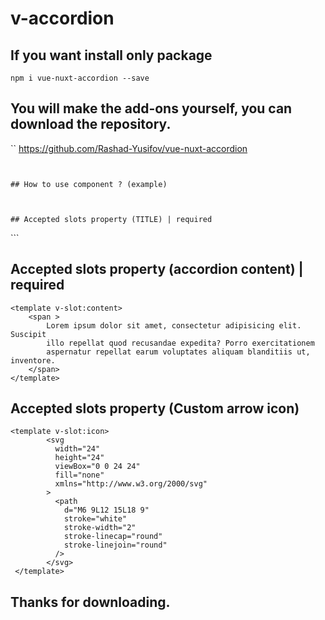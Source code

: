 # v-accordion

## If you want install only package
```
npm i vue-nuxt-accordion --save
```

## You will make the add-ons yourself, you can download the repository.

``
https://github.com/Rashad-Yusifov/vue-nuxt-accordion

```


## How to use component ? (example)

```
<template>
     <V-accordion>
          <template v-slot:title>
            <span
             style="color: white"
              >Lorem ipsum dolor sit amet, consectetur adipiscing elit. Turpis
              feugiat velit feugiat quis. In.</span
            >
          </template>
          <template v-slot:content>
            <span style="color: white">
              Lorem ipsum dolor sit amet, consectetur adipisicing elit. Suscipit
              consequuntur quasi sapiente vero? Possimus similique nesciunt nostrum
              temporibus quia vitae corrupti recusandae magni corporis hic modi rem
              doloribus ea id, ad distinctio qui quis accusamus accusantium animi
              veniam.
            </span>
          </template>
    </V-accordion>
</template>

<script>
import Vaccordion from 'v-accordion';
export default {
  components: {
    'V-accordion': Vaccordion
  }
}
</script>

```


## Accepted slots property (TITLE) | required

```
<template v-slot:title>
        <span
          >Lorem ipsum dolor sit amet, consectetur adipiscing elit. Turpis
          feugiat velit feugiat quis. In.</span>
 </template>
```



## Accepted slots property (accordion content) | required

```
<template v-slot:content>
    <span >
        Lorem ipsum dolor sit amet, consectetur adipisicing elit. Suscipit
        illo repellat quod recusandae expedita? Porro exercitationem
        aspernatur repellat earum voluptates aliquam blanditiis ut, inventore.
    </span>
</template>
```



## Accepted slots property (Custom arrow icon)

```
<template v-slot:icon>
        <svg
          width="24"
          height="24"
          viewBox="0 0 24 24"
          fill="none"
          xmlns="http://www.w3.org/2000/svg"
        >
          <path
            d="M6 9L12 15L18 9"
            stroke="white"
            stroke-width="2"
            stroke-linecap="round"
            stroke-linejoin="round"
          />
        </svg>
 </template>
```



## Thanks for downloading.
